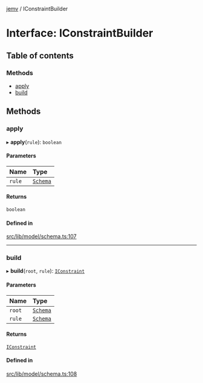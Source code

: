 [jemv](../README.md) / IConstraintBuilder

# Interface: IConstraintBuilder

## Table of contents

### Methods

- [apply](IConstraintBuilder.md#apply)
- [build](IConstraintBuilder.md#build)

## Methods

### apply

▸ **apply**(`rule`): `boolean`

#### Parameters

| Name | Type |
| :------ | :------ |
| `rule` | [`Schema`](Schema.md) |

#### Returns

`boolean`

#### Defined in

[src/lib/model/schema.ts:107](https://github.com/data7expressions/jemv/blob/8fc7e43bbe8003ed3c89190ec9032f686bac5421/src/lib/model/schema.ts#L107)

___

### build

▸ **build**(`root`, `rule`): [`IConstraint`](IConstraint.md)

#### Parameters

| Name | Type |
| :------ | :------ |
| `root` | [`Schema`](Schema.md) |
| `rule` | [`Schema`](Schema.md) |

#### Returns

[`IConstraint`](IConstraint.md)

#### Defined in

[src/lib/model/schema.ts:108](https://github.com/data7expressions/jemv/blob/8fc7e43bbe8003ed3c89190ec9032f686bac5421/src/lib/model/schema.ts#L108)
